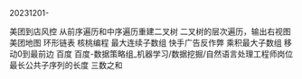 20231201-

美团到店风控  从前序遍历和中序遍历重建二叉树 二叉树的层次遍历，输出右视图
美团地图   环形链表 
核桃编程    最大连续子数组
快手广告反作弊 乘积最大子数组 移动0到最前边
百度  百度-数据策略组_机器学习/数据挖掘/自然语言处理工程师岗位  最长公共子序列的长度  三数之和